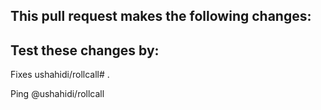 This pull request makes the following changes:
-

Test these changes by:
-

Fixes ushahidi/rollcall# .

Ping @ushahidi/rollcall
